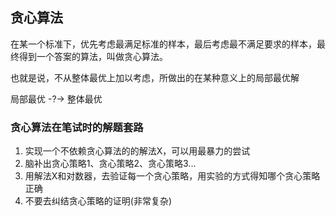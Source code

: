 ## 贪心算法
在某一个标准下，优先考虑最满足标准的样本，最后考虑最不满足要求的样本，最终得到一个答案的算法，叫做贪心算法。

也就是说，不从整体最优上加以考虑，所做出的在某种意义上的局部最优解

局部最优 -?-> 整体最优

### 贪心算法在笔试时的解题套路
1. 实现一个不依赖贪心算法的的解法X，可以用最暴力的尝试
2. 脑补出贪心策略1、贪心策略2、贪心策略3...
3. 用解法X和对数器，去验证每一个贪心策略，用实验的方式得知哪个贪心策略正确
4. 不要去纠结贪心策略的证明(非常复杂)